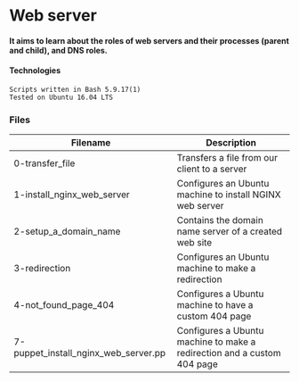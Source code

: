 # Web server
#### It aims to learn about the roles of web servers and their processes (parent and child), and DNS roles.

#### Technologies
    Scripts written in Bash 5.9.17(1)
    Tested on Ubuntu 16.04 LTS
### Files
|Filename	                   |Description    |
|------------------------------ | ------------------------ |
|0-transfer_file  |	Transfers a file from our client to a server
|1-install_nginx_web_server  |	Configures an Ubuntu machine to install NGINX web server
|2-setup_a_domain_name	|     Contains the domain name server of a created web site
|3-redirection          |	Configures an Ubuntu machine to make a redirection
|4-not_found_page_404	  | Configures a Ubuntu machine to have a custom 404 page
|7-puppet_install_nginx_web_server.pp	| Configures a Ubuntu machine to make a redirection and a custom 404 page
